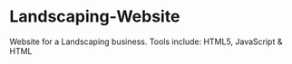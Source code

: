 # Landscaping-Website
Website for a Landscaping business. Tools include: HTML5, JavaScript &amp; HTML
